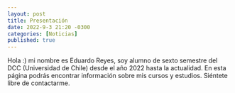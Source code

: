 ```yaml
---
layout: post
title: Presentación
date: 2022-9-3 21:20 -0300
categories: [Noticias]
published: true
---
```


Hola :) mi nombre es Eduardo Reyes, soy alumno de sexto semestre del DCC (Universidad de Chile) desde el año 2022 hasta la actualidad. En esta página podrás encontrar información sobre mis cursos y estudios. Siéntete libre de contactarme.